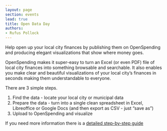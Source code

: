 ```yaml
---
layout: page
section: events
lead: true
title: Open Data Day
authors:
- Rufus Pollock
---
```


Help open up your local city finances by publishing them on OpenSpending and producing elegant visualizations that show where money goes.

OpenSpending makes it super-easy to turn an Excel (or even PDF) file of local city finances into something browsable and searchable. It also enables you make clear and beautiful visualizations of your local city’s finances in seconds making them understandable to everyone.

There are 3 simple steps.

1. Find the data - locate your local city or municipal data
2. Prepare the data - turn into a single clean spreadsheet in Excel, Libreoffice or Google Docs (and then export as CSV - just “save as”)
3. Upload to OpenSpending and visualize

If you need more information there is a [detailed step-by-step guide][guide]

[guide]: http://bit.ly/openspending-data-guide-gdoc
